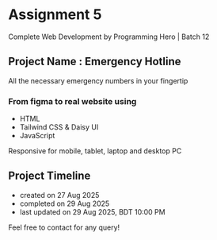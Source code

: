 # Assignment 5
Complete Web Development by Programming Hero | Batch 12

## Project Name : Emergency Hotline
All the necessary emergency numbers in your fingertip

### From figma to real website using
- HTML
- Tailwind CSS & Daisy UI
- JavaScript

Responsive for mobile, tablet, laptop and desktop PC

## Project Timeline
- created on 27 Aug 2025
- completed on 29 Aug 2025
- last updated on 29 Aug 2025, BDT 10:00 PM

Feel free to contact for any query!